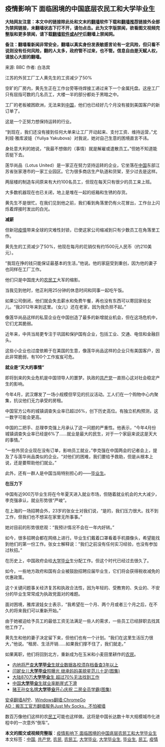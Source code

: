  <h2>疫情影响下 面临困境的中国底层农民工和大学毕业生</h2> <p class="notice"><b>大陆网友注意：本文中的链接除此处和文末的<a href="https://github.com/bannedbook/fanqiang" >翻墙</a>软件下载和<a href="https://github.com/killgcd/justmysocks/blob/master/README.md">翻墙推荐</a>链接外全部为禁网链接，未翻墙状态下打不开，请勿点击。此为文字版禁闻，欲看图文视频完整版和更多禁闻，请下载<a href="https://github.com/bannedbook/fanqiang">翻墙软件或APP</a>后翻墙上禁闻网。</p><p>备注：翻墙看新闻非常安全，翻墙以真实身份发表敏感言论有一定风险，但只看不说则没有任何风险，翻的人太多，政府管不过来，也不管。信息自由是天赋人权，请放心大胆的翻墙。</b></p>  <div class="entry"> <p>来源:&nbsp;BBC                            作者:&nbsp;白洛宾                           </p> <p>江苏的外贸工厂工人黄先生的工资减少了50%</p> <p>空旷的厂房内，黄先生正在工作台旁等待焊接工递过来下一个金属托盘。这座工厂只有屈指可数的几名员工，大楼一半的部分都处于黑暗之中。</p> <p>工厂的老板被困欧洲，无法来到<span class='wp_keywordlink_affiliate'><a href="https://www.bannedbook.org/" title="中国" target="_blank">中国</a></span>，他们也已经好几个月没有接到美国客户的新订单了。</p> <p>这是一个正努力想保持运转的行业。</p> <p>“到现在，我们还没有接到任何大单来让工厂开动起来、支付工资、维持运营，”尤利娅·雅库波娃（Yuliya Yakubova）对我说，她对自己生意的困境直言不讳。</p> <p>身处意大利的她说，“我最不想做的（事情）就是解雇或遣散员工。”但她不知道能否挺下去。</p> <p>莲华尚品（Lotus United）是一家正在努力坚持运转的企业，它坐落在<a href="https://www.bannedbook.org/bnews/tag/%E4%B8%AD%E5%9B%BD/" class="st_tag internal_tag" rel="tag" title="标签 中国 下的日志">中国</a>东部江苏省张家港市的一家工业园区。它为很多商店生产轨道和货架，至少过去是这样。</p> <p>两层楼的制造车间原来有大约100名员工，但现在每天只有很少的员工来上班。</p> <p>大多数机器现在也已关闭，地上是堆在一起的纸箱和生锈的存货。</p>  <p>黄先生不是很忙。在我们见到他之前，我们看到角落里仍有火花冒出，工作台上闪烁着焊接时发出的白光。</p> <p><strong>减薪</strong></p> <p>但新冠<a href="https://www.bannedbook.org/bnews/tag/%E7%96%AB%E6%83%85/" class="st_tag internal_tag" rel="tag" title="标签 疫情 下的日志">疫情</a>带来全球的灾难性封锁，已使这家公司缩减到只有少数员工在角落里工作。</p> <p>黄先生的工资减少了50%，他现在每月的花销仅有约1500元人民币（约210美元）。</p> <p>“我现在挣的钱只能保证最基本的生活，”他说。他的家庭受到重创，因为他的妻子也同样在工厂工作。</p> <p>他们只是中国庞大的<a href="https://www.bannedbook.org/bnews/tag/%e5%86%9c%e6%b0%91%e5%b7%a5/" class="st_tag internal_tag" rel="tag" title="标签 农民工 下的日志">农民工</a>大军的缩影。</p> <p>当我见到他时，他正利用25分钟的休息时间和同事一起吃午饭。</p> <p>如果公司倒闭，他们就会失去薪水和免费午餐，再也没有东西可以寄回家给女儿。“我2012年来到这里。（女儿）还在老家，因为我负担不起。”</p> <p>像莲华尚品这样的私营企业在中国创造了最多的新增就业机会，但在这场危机中，它们尤其脆弱。</p> <p>近年来，中共当局更专注于巩固和保护国有企业，包括工业、交通、电信和金融巨头。</p>  <p>这些小企业也过度依赖于在美国的生意，像莲华尚品这样的企业只有美国客户，因此非常脆弱，有100个工作岌岌可危。</p> <p><strong>就业是“天大的事情”</strong></p> <p>即将到来的失业危机是中国领导人的噩梦。执政的<a href="https://www.bannedbook.org/bnews/tag/%e5%85%b1%e4%ba%a7%e5%85%9a/" class="st_tag internal_tag" rel="tag" title="标签 共产党 下的日志">共产党</a>一直担心这对社会稳定产生的影响。</p> <p>今年4月，武汉爆发了一场小规模但罕见的抗议活动。工人们在一个购物中心内聚集，抗议他们无力承受的房租。</p> <p>中国官方公布的城镇调查失业率已超过6%，创下历史高位。有独立机构预测，这一数字可能会更高。</p> <p>中国的二把手、总理李克强上月承认了这一问题的严重性。他表示，“今年4月份城镇调查失业率已经是6%了……就业是最大的民生，对于一个家庭来说这是天大的事情。”</p> <p>“一些外贸企业现在没有订单，影响员工就业，”李克强在中国两会的记者会上，提及了与莲华尚品类似的企业。“对他们的困难，我们要给予救助，但是从根本上说，还是要帮助他们就业。”</p> <p>此外，还有一群人是中国当局特别担心的——<a href="https://www.bannedbook.org/bnews/tag/%E6%AF%95%E4%B8%9A%E7%94%9F/" class="st_tag internal_tag" rel="tag" title="标签 毕业生 下的日志">毕业生</a>。</p> <p><strong>在压力下</strong></p> <p>中国有近900万毕业生将在今年夏天进入就业市场，但随着就业机会的大大减少，李克强承认，就业形势很“严峻”。</p>  <p>在上海的一场招聘会外，23岁的张女士对我们说，“是的，我们压力很大。找不到工作，但我们也不想呆在家里无所事事。”</p> <p>她对目前的形势很悲观：“我预计情况不会在一年内好转。”</p> <p>如今，很多招聘会都在网络上进行。毕业生们戴着口罩看着手机摄像头，希望能找到他们的第一份工作。张女士解释说：“我们之前没有任何实习经验，也没有参加过秋招。”</p> <p>在历史上，中国政府会给<a href="https://www.bannedbook.org/bnews/tag/%E5%A4%A7%E5%AD%A6%E6%AF%95%E4%B8%9A/" class="st_tag internal_tag" rel="tag" title="标签 大学毕业 下的日志">大学毕业</a>生分配工作。但这个时代已经过去很久了。</p> <p>如今，一些地方政府和国有企业被鼓励招聘应届毕业生，它们将会获得税收减免的优惠政策。</p> <p>这个关键问题事关经济复苏和执政合法性，因为年轻的、受教育的、失业的、不安分的毕业生常常成为执政党面对的难题。</p> <p>面对困境，雅库波娃女士表示，“我希望在一个月、两个月或者三个月之后，在不久的将来我们可以重新开始。”</p> <p>由于她被迫给予员工的最低工资无法满足一些人的需求，一些员工已经辞职去找其他工作了。</p> <p>黄先生和他的妻子决定留下来，但他们也有一个计划。“我们在这里生活压力很大，”他说。“租房、生活开销……如果我们撑不住了，我们就走。”</p> <p>如果离职，他们将回到北方，重新成为在玉米和小麦田里耕作的<a href="https://www.bannedbook.org/bnews/tag/%e5%86%9c%e6%b0%91/" class="st_tag internal_tag" rel="tag" title="标签 农民 下的日志">农民</a>。</p>  <ul class='op-related-articles' title='相关阅读'> <li><a href='https://www.bannedbook.org/bnews/baitai/20200705/1356143.html' target='_blank'>内地将严查<b>大学毕业</b>生就业数据各校须存档备查3年以上</a></li> <li><a href='https://www.bannedbook.org/bnews/yule/20200628/1351749.html' target='_blank'>闫妮女儿<b>大学毕业</b>照曝光 继承妈妈美貌星范儿十足(图集)</a></li> <li><a href='https://www.bannedbook.org/bnews/cbnews/20200622/1348744.html' target='_blank'>大陆870万<b>大学毕业</b>生 超过70%无法找到工作</a></li> <li><a href='https://www.bannedbook.org/bnews/comments/20200611/1343001.html' target='_blank'>中国<b>大学毕业</b>生就业率断崖式下滑</a></li> <li><a href='https://www.bannedbook.org/bnews/yule/20200521/1332322.html' target='_blank'>赌王孙女名牌<b>大学毕业</b>开心庆祝 二房全员学霸(图集)</a></li> </ul> <div class="texttj"> <a href="https://github.com/bannedbook/fanqiang/wiki/%E7%A6%81%E9%97%BB%E7%BD%91%E5%AE%89%E5%8D%93%E7%BF%BB%E5%A2%99%E6%96%B0%E9%97%BBAPP" target="_blank">安卓翻墙APP</a>、<a href="https://github.com/bannedbook/fanqiang/wiki/Chrome%E4%B8%80%E9%94%AE%E7%BF%BB%E5%A2%99%E5%8C%85" target="_blank">Windows翻墙:ChromeGo</a><br/> <a href="https://github.com/killgcd/justmysocks/blob/master/README.md" target="_blank">AD：搬瓦工官方翻墙服务Just My Socks，不怕被墙</a> </div><p>数百万像他们这样的农<a href="https://www.bannedbook.org/bnews/tag/%E6%B0%91%E5%B7%A5/" class="st_tag internal_tag" rel="tag" title="标签 民工 下的日志">民工</a>可能也这样做。这将是中国长达数十年大规模城市化进程中的一次意外“倒车”。</p><a name='sharetosocial'></a>         <div><b>本文的图文或视频完整版</b>：<a href='https://www.bannedbook.org/bnews/cbnews/20200708/1357475.html'>疫情影响下 面临困境的中国底层农民工和大学毕业生</a></div>  </div><!--END ENTRY--> <div class="postfooter"> <div>本文标签：<a href="https://www.bannedbook.org/bnews/tag/%E4%B8%AD%E5%9B%BD/" rel="tag">中国</a>, <a href="https://www.bannedbook.org/bnews/tag/%e5%85%b1%e4%ba%a7%e5%85%9a/" rel="tag">共产党</a>, <a href="https://www.bannedbook.org/bnews/tag/%e5%86%9c%e6%b0%91/" rel="tag">农民</a>, <a href="https://www.bannedbook.org/bnews/tag/%e5%86%9c%e6%b0%91%e5%b7%a5/" rel="tag">农民工</a>, <a href="https://www.bannedbook.org/bnews/tag/%E5%A4%A7%E5%AD%A6%E6%AF%95%E4%B8%9A/" rel="tag">大学毕业</a>, <a href="https://www.bannedbook.org/bnews/tag/%E5%A4%A7%E5%AD%A6%E6%AF%95%E4%B8%9A%E7%94%9F/" rel="tag">大学毕业生</a>, <a href="https://www.bannedbook.org/bnews/tag/%E6%AF%95%E4%B8%9A%E7%94%9F/" rel="tag">毕业生</a>, <a href="https://www.bannedbook.org/bnews/tag/%E6%B0%91%E5%B7%A5/" rel="tag">民工</a>, <a href="https://www.bannedbook.org/bnews/tag/%E7%96%AB%E6%83%85/" rel="tag">疫情</a></div>  </div><!--END POSTFOOTER--> 